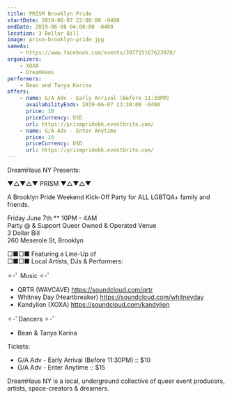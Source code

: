 ```yaml
---
title: PRISM Brooklyn Pride
startDate: 2019-06-07 22:00:00 -0400
endDate: 2019-06-08 04:00:00 -0400
location: 3 Dollar Bill
image: prism-brooklyn-pride.jpg
sameAs:
    - https://www.facebook.com/events/397715167623078/
organizers:
    - XOXA
    - DreamHaus
performers:
    - Bean and Tanya Karina
offers:
    - name: G/A Adv - Early Arrival (Before 11:30PM)
      availabilityEnds: 2019-06-07 23:30:00 -0400
      price: 10
      priceCurrency: USD
      url: https://prismpridebk.eventbrite.com/
    - name: G/A Adv - Enter Anytime
      price: 15
      priceCurrency: USD
      url: https://prismpridebk.eventbrite.com/
---
```


DreamHaus NY Presents: 

▼△▼△▼ PRISM ▼△▼△▼

A Brooklyn Pride Weekend Kick-Off Party for ALL LGBTQA+ family and friends. 

Friday June 7th ** 10PM - 4AM  
Party @ & Support Queer Owned & Operated Venue   
3 Dollar Bill  
260 Meserole St, Brooklyn  

□■□■ Featuring a Line-Up of   
□■□■ Local Artists, DJs & Performers:

✧･ﾟ Music ✧･ﾟ
* QRTR (WAVCAVE) https://soundcloud.com/qrtr
* Whitney Day (Heartbreaker) https://soundcloud.com/whitneyday
* Kandylion (XOXA) https://soundcloud.com/kandylion

✧･ﾟDancers ✧･ﾟ
* Bean & Tanya Karina 

Tickets:
* G/A Adv - Early Arrival (Before 11:30PM) :: $10
* G/A Adv - Enter Anytime :: $15 

DreamHaus NY is a local, underground collective of queer event producers, artists, space-creators & dreamers.
